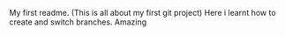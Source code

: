 My first readme.
(This is all about my first git project)
Here i learnt how to create and switch branches. Amazing 

